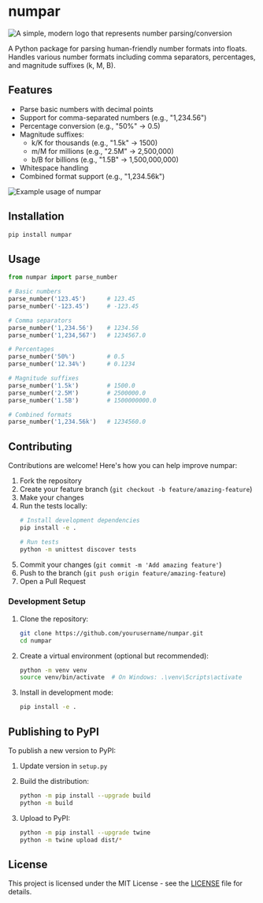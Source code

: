 # numpar

![A simple, modern logo that represents number parsing/conversion](assets/images/numpar_logo.jpg)

A Python package for parsing human-friendly number formats into floats. Handles various number formats including comma separators, percentages, and magnitude suffixes (k, M, B).

## Features

- Parse basic numbers with decimal points
- Support for comma-separated numbers (e.g., "1,234.56")
- Percentage conversion (e.g., "50%" → 0.5)
- Magnitude suffixes:
  - k/K for thousands (e.g., "1.5k" → 1500)
  - m/M for millions (e.g., "2.5M" → 2,500,000)
  - b/B for billions (e.g., "1.5B" → 1,500,000,000)
- Whitespace handling
- Combined format support (e.g., "1,234.56k")

![Example usage of numpar](assets/images/screenshot.png)

## Installation

```bash
pip install numpar
```

## Usage

```python
from numpar import parse_number

# Basic numbers
parse_number('123.45')      # 123.45
parse_number('-123.45')     # -123.45

# Comma separators
parse_number('1,234.56')    # 1234.56
parse_number('1,234,567')   # 1234567.0

# Percentages
parse_number('50%')         # 0.5
parse_number('12.34%')      # 0.1234

# Magnitude suffixes
parse_number('1.5k')        # 1500.0
parse_number('2.5M')        # 2500000.0
parse_number('1.5B')        # 1500000000.0

# Combined formats
parse_number('1,234.56k')   # 1234560.0
```

## Contributing

Contributions are welcome! Here's how you can help improve numpar:

1. Fork the repository
2. Create your feature branch (`git checkout -b feature/amazing-feature`)
3. Make your changes
4. Run the tests locally:
   ```bash
   # Install development dependencies
   pip install -e .
   
   # Run tests
   python -m unittest discover tests
   ```
5. Commit your changes (`git commit -m 'Add amazing feature'`)
6. Push to the branch (`git push origin feature/amazing-feature`)
7. Open a Pull Request

### Development Setup

1. Clone the repository:
   ```bash
   git clone https://github.com/yourusername/numpar.git
   cd numpar
   ```

2. Create a virtual environment (optional but recommended):
   ```bash
   python -m venv venv
   source venv/bin/activate  # On Windows: .\venv\Scripts\activate
   ```

3. Install in development mode:
   ```bash
   pip install -e .
   ```

## Publishing to PyPI

To publish a new version to PyPI:

1. Update version in `setup.py`
2. Build the distribution:
   ```bash
   python -m pip install --upgrade build
   python -m build
   ```

3. Upload to PyPI:
   ```bash
   python -m pip install --upgrade twine
   python -m twine upload dist/*
   ```

## License

This project is licensed under the MIT License - see the [LICENSE](LICENSE) file for details.